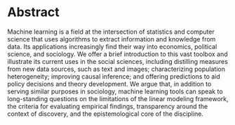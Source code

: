 # Abstract

Machine learning is a field at the intersection of statistics and computer science that uses algorithms to extract information and knowledge from data.
Its applications increasingly find their way into economics, political science, and sociology.
We offer a brief introduction to this vast toolbox and illustrate its current uses in the social sciences, including distilling measures from new data sources, such as text and images; characterizing population heterogeneity; improving causal inference; and offering predictions to aid policy decisions and theory development.
We argue that, in addition to serving similar purposes in sociology, machine learning tools can speak to long-standing questions on the limitations of the linear modeling framework, the criteria for evaluating empirical findings, transparency around the context of discovery, and the epistemological core of the discipline.